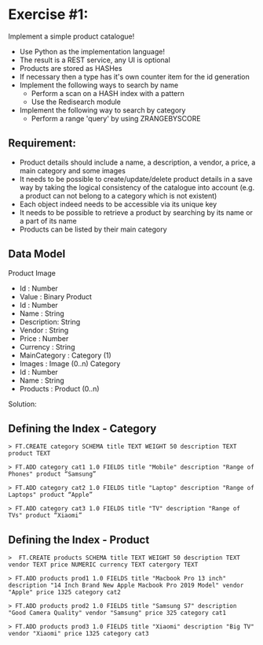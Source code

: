 # Exercise #1:

Implement a simple product catalogue!
- Use Python as the implementation language!
- The result is a REST service, any UI is optional
- Products are stored as HASHes
- If necessary then a type has it's own counter item for the id generation
- Implement the following ways to search by name
  - Perform a scan on a HASH index with a pattern
  - Use the Redisearch module
- Implement the following way to search by category
  - Perform a range 'query' by using ZRANGEBYSCORE


## Requirement:


- Product details should include a name, a description, a vendor, a price, a main category and some images
- It needs to be possible to create/update/delete product details in a save way by taking the logical consistency of the catalogue into account (e.g. a product can not belong to a category which is not existent)
- Each object indeed needs to be accessible via its unique key
- It needs to be possible to retrieve a product by searching by its name or a part of its name
- Products can be listed by their main category

## Data Model


Product Image
- Id : Number
- Value : Binary
Product
- Id : Number
- Name : String
- Description: String
- Vendor : String
- Price : Number
- Currency : String
- MainCategory : Category (1)
- Images : Image (0..n)
Category
- Id : Number
- Name : String
- Products : Product (0..n)


Solution:

## Defining the Index - Category

```
> FT.CREATE category SCHEMA title TEXT WEIGHT 50 description TEXT product TEXT 
```


```
> FT.ADD category cat1 1.0 FIELDS title "Mobile" description "Range of Phones" product “Samsung”
```

```
> FT.ADD category cat2 1.0 FIELDS title "Laptop" description "Range of Laptops" product “Apple”
```

```
> FT.ADD category cat3 1.0 FIELDS title "TV" description "Range of TVs" product “Xiaomi”
```

## Defining the Index - Product

```
>  FT.CREATE products SCHEMA title TEXT WEIGHT 50 description TEXT vendor TEXT price NUMERIC currency TEXT catergory TEXT
```

```
> FT.ADD products prod1 1.0 FIELDS title "Macbook Pro 13 inch" description "14 Inch Brand New Apple Macbook Pro 2019 Model" vendor "Apple" price 1325 category cat2
```

```
> FT.ADD products prod2 1.0 FIELDS title "Samsung S7" description "Good Camera Quality" vendor "Samsung" price 325 category cat1
```

```
> FT.ADD products prod3 1.0 FIELDS title "Xiaomi" description "Big TV" vendor "Xiaomi" price 1325 category cat3
```


